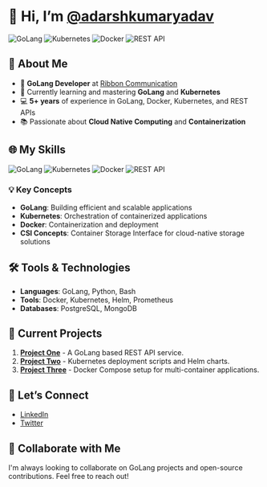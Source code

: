 # 👋 Hi, I’m [@adarshkumaryadav](https://github.com/adarshkumaryadav)

![GoLang](https://img.shields.io/badge/GoLang-Developer-blue?logo=go&logoColor=white) ![Kubernetes](https://img.shields.io/badge/Kubernetes-Expert-blue?logo=kubernetes&logoColor=white) ![Docker](https://img.shields.io/badge/Docker-Expert-blue?logo=docker&logoColor=white) ![REST API](https://img.shields.io/badge/REST_API-Developer-blue?logo=api&logoColor=white)

## 👀 About Me

- 🌟 **GoLang Developer** at [Ribbon Communication](https://www.ribboncommunications.com/)
- 🌱 Currently learning and mastering **GoLang** and **Kubernetes**
- 💻 **5+ years** of experience in GoLang, Docker, Kubernetes, and REST APIs
- 📚 Passionate about **Cloud Native Computing** and **Containerization**

## 🌐 My Skills

![GoLang](https://img.shields.io/badge/GoLang-Expert-blue?logo=go&logoColor=white)
![Kubernetes](https://img.shields.io/badge/Kubernetes-Advanced-blue?logo=kubernetes&logoColor=white)
![Docker](https://img.shields.io/badge/Docker-Advanced-blue?logo=docker&logoColor=white)
![REST API](https://img.shields.io/badge/REST_API-Experienced-blue?logo=api&logoColor=white)

### 💡 Key Concepts

- **GoLang**: Building efficient and scalable applications
- **Kubernetes**: Orchestration of containerized applications
- **Docker**: Containerization and deployment
- **CSI Concepts**: Container Storage Interface for cloud-native storage solutions

## 🛠 Tools & Technologies

- **Languages**: GoLang, Python, Bash
- **Tools**: Docker, Kubernetes, Helm, Prometheus
- **Databases**: PostgreSQL, MongoDB

## 🚀 Current Projects

1. **[Project One](https://github.com/adarshkumaryadav/project-one)** - A GoLang based REST API service.
2. **[Project Two](https://github.com/adarshkumaryadav/project-two)** - Kubernetes deployment scripts and Helm charts.
3. **[Project Three](https://github.com/adarshkumaryadav/project-three)** - Docker Compose setup for multi-container applications.


## 🎯 Let’s Connect

- [LinkedIn](https://www.linkedin.com/in/adarshkumaryadav-golang)
- [Twitter](https://twitter.com/adarshkumaryadav)



## 💬 Collaborate with Me

I'm always looking to collaborate on GoLang projects and open-source contributions. Feel free to reach out!

<!---
Feel free to modify the above sections according to your specific needs and project details. If you have any other ideas or content you'd like to include, let me know!
--->


<!---
adarshkumaryadav/adarshkumaryadav is a ✨ special ✨ repository because its `README.md` (this file) appears on your GitHub profile.
You can click the Preview link to take a look at your changes.
--->
